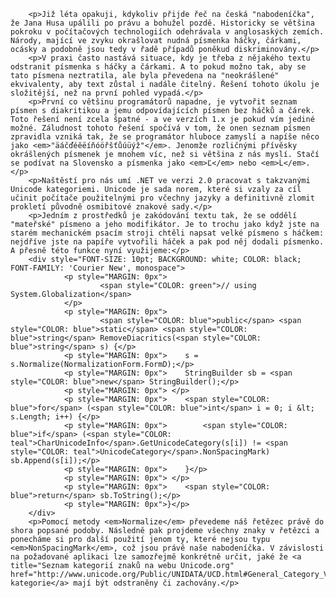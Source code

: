 <!-- dcterms:identifier = aspnetcz#92 -->
<!-- dcterms:title = Jak spolehlivě odstranit v .NET z řetězce diakritiku -->
<!-- dcterms:abstract = V praxi často nastává situace, kdy je třeba z nějakého textu odstranit písmenka s háčky a čárkami. A to pokud možno tak, aby se tato písmena neztratila, ale byla převedena na "neokrášlené" ekvivalenty, aby text zůstal i nadále čitelný. Nabízíme vám řešení tohoto úkolu, který je složitější, než na první pohled vypadá. -->
<!-- np9:categoryId = 1 -->
<!-- x4w:category = IT -->
<!-- np9:authorId = 1 -->
<!-- np9:authorEmail = michal.valasek@altairis.cz -->
<!-- dcterms:creator = Michal Altair Valášek -->
<!-- dcterms:created = 2006-05-10T23:32:05.487+02:00 -->
<!-- dcterms:dateAccepted = 2006-05-10T23:32:05.487+02:00 -->


		<p>Již léta opakuji, kdykoliv přijde řeč na česká "nabodeníčka", že Jana Husa upálili po právu a bohužel pozdě. Historicky se většina pokroku v počítačových technologiích odehrávala v anglosaských zemích. Národy, mající ve zvyku okrašlovat nudná písmenka háčky, čárkami, ocásky a podobně jsou tedy v řadě případů poněkud diskriminovány.</p>
		<p>V praxi často nastává situace, kdy je třeba z nějakého textu odstranit písmenka s háčky a čárkami. A to pokud možno tak, aby se tato písmena neztratila, ale byla převedena na "neokrášlené" ekvivalenty, aby text zůstal i nadále čitelný. Řešení tohoto úkolu je složitější, než na první pohled vypadá.</p>
		<p>První co většinu programátorů napadne, je vytvořit seznam písmen s diakritikou a jemu odpovídajících písmen bez háčků a čárek. Toto řešení není zcela špatné - a ve verzích 1.x je pokud vím jediné možné. Záludnost tohoto řešení spočívá v tom, že onen seznam písmen zpravidla vzniká tak, že se programátor hluboce zamyslí a napíše něco jako <em>"äáčďéěëíňóöřšťůúüýž"</em>. Jenomže rozličnými přívěsky okrášlených písmenek je mnohem víc, než si většina z nás myslí. Stačí se podívat na Slovensko a písmenka jako <em>Ľ</em> nebo <em>Ĺ</em>.</p>
		<p>Naštěstí pro nás umí .NET ve verzi 2.0 pracovat s takzvanými Unicode kategoriemi. Unicode je sada norem, které si vzaly za cíl učinit počítače použitelnými pro včechny jazyky a definitivně zlomit prokletí původně osmibitové znakové sady.</p>
		<p>Jedním z prostředků je zakódování textu tak, že se oddělí "mateřské" písmeno a jeho modifikátor. Je to trochu jako když jste na starém mechanickém psacím stroji chtěli napsat velké písmeno s háčkem: nejdříve jste na papíře vytvořili háček a pak pod něj dodali písmenko. A přesně této funkce nyní využijeme:</p>
		<div style="FONT-SIZE: 10pt; BACKGROUND: white; COLOR: black; FONT-FAMILY: 'Courier New', monospace">
				<p style="MARGIN: 0px">
						<span style="COLOR: green">// using System.Globalization</span>
				</p>
				<p style="MARGIN: 0px">
						<span style="COLOR: blue">public</span> <span style="COLOR: blue">static</span> <span style="COLOR: blue">string</span> RemoveDiacritics(<span style="COLOR: blue">string</span> s) {</p>
				<p style="MARGIN: 0px">    s = s.Normalize(NormalizationForm.FormD);</p>
				<p style="MARGIN: 0px">    StringBuilder sb = <span style="COLOR: blue">new</span> StringBuilder();</p>
				<p style="MARGIN: 0px"> </p>
				<p style="MARGIN: 0px">    <span style="COLOR: blue">for</span> (<span style="COLOR: blue">int</span> i = 0; i &lt; s.Length; i++) {</p>
				<p style="MARGIN: 0px">        <span style="COLOR: blue">if</span> (<span style="COLOR: teal">CharUnicodeInfo</span>.GetUnicodeCategory(s[i]) != <span style="COLOR: teal">UnicodeCategory</span>.NonSpacingMark) sb.Append(s[i]);</p>
				<p style="MARGIN: 0px">    }</p>
				<p style="MARGIN: 0px"> </p>
				<p style="MARGIN: 0px">    <span style="COLOR: blue">return</span> sb.ToString();</p>
				<p style="MARGIN: 0px">}</p>
		</div>
		<p>Pomocí metody <em>Normalize</em> převedeme náš řetězec právě do shora popsané podoby. Následně pak projdeme všechny znaky v řetězci a ponecháme si pro další použití jenom ty, které nejsou typu <em>NonSpacingMark</em>, což jsou právě naše nabodeníčka. V závislosti na požadované aplikaci lze samozřejmě konkrétně určit, jaké že <a title="Seznam kategorií znaků na webu Unicode.org" href="http://www.unicode.org/Public/UNIDATA/UCD.html#General_Category_Values">Unicode kategorie</a> mají být odstraněny či zachovány.</p>
